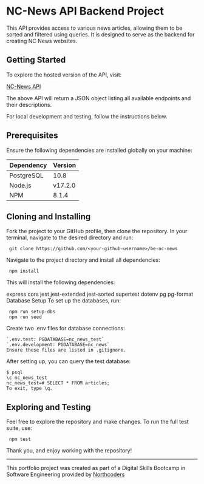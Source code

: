 # NC-News API Backend Project

This API provides access to various news articles, allowing them to be sorted and filtered using queries. It is designed to serve as the backend for creating NC News websites.

## Getting Started

To explore the hosted version of the API, visit:

[NC-News API](https://nc-news-x69l.onrender.com/api)

The above API will return a JSON object listing all available endpoints and their descriptions.

For local development and testing, follow the instructions below.

## Prerequisites

Ensure the following dependencies are installed globally on your machine:

| Dependency | Version |
| ---------- | ------- |
| PostgreSQL | 10.8    |
| Node.js    | v17.2.0 |
| NPM        | 8.1.4   |

## Cloning and Installing

Fork the project to your GitHub profile, then clone the repository. In your terminal, navigate to the desired directory and run:

```
 git clone https://github.com/<your-github-username>/be-nc-news
```

Navigate to the project directory and install all dependencies:

```
 npm install
```

This will install the following dependencies:

express
cors
jest
jest-extended
jest-sorted
supertest
dotenv
pg
pg-format
Database Setup
To set up the databases, run:

```
 npm run setup-dbs
 npm run seed
```

Create two .env files for database connections:

```
`.env.test: PGDATABASE=nc_news_test`
`.env.development: PGDATABASE=nc_news`
Ensure these files are listed in .gitignore.
```

After setting up, you can query the test database:

```
$ psql
\c nc_news_test
nc_news_test=# SELECT * FROM articles;
To exit, type \q.
```

## Exploring and Testing

Feel free to explore the repository and make changes. To run the full test suite, use:

```
 npm test
```

Thank you, and enjoy working with the repository!

---

This portfolio project was created as part of a Digital Skills Bootcamp in Software Engineering provided by [Northcoders](https://northcoders.com/)

```

```
